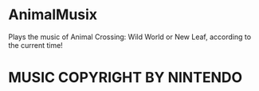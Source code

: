 # AnimalMusix
Plays the music of Animal Crossing: Wild World or New Leaf, according to the current time!

# MUSIC COPYRIGHT BY NINTENDO
